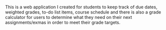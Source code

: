 This is a web application I created for students to keep track of due dates, weighted grades, to-do list items, course schedule and there is also a grade
calculator for users to determine what they need on their next assignments/exmas in order to meet their grade targets.
